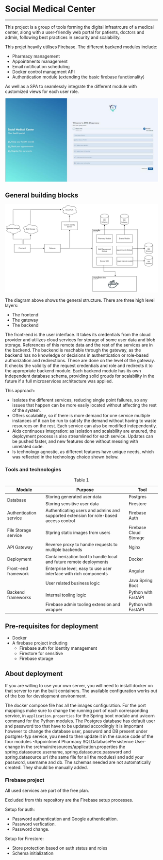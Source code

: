 # Social Medical Center
---

This project is a group of tools forming the digital infrastrcure of a medical center, along with a user-friendly web portal for patients, doctors and admin, following best practices in security and scalability.

This projet heavily utilises Firebase. The different backend modules include:

- Pharmacy management
- Appointments management
- Email notification scheduling
- Docker control managment API
- Authentication module (extending the basic firebase functionality)


As well as a SPA to seamlessly integrate the different module with customized views for each user role.


![signup page](docs/signup.png)

## General building blocks


![building blocks](docs/diagram.png)

The diagram above shows the general structure. There are three high level layers:
- The frontend
- The gateway
- The backend

The front-end is the user interface. It takes its credentials from the cloud provider and utilizes cloud services for storage of some user data and blob storage. References of this remote data and the rest of the services are in the backend. The backend is reachable through the gateway, as the backend has no knowledge or decisions in authentication or role-based authorization and redirections. These are done on the level of the gateway.
It checks the validity of the request credentials and role and redirects it to the appropriate backend module.
Each backend module has its own independent database schema, providing solid grouds for scalability in the future if a full microservices architecture was applied. 

This approach: 
- Isolates the different services, reducing single point failures, so any issues that
happen can be more easily located without affecting the rest of the system. 
- Offers scalability, so if there is more demand for one service multiple instances
of it can be run to satisfy the demand without having to waste resources on the
rest. Each service can also be modified independently.
- Aids continuous integration: as isolation and scalability are ensured, the deployment
process is also streamlined for each service. Updates can be pushed faster, and
new features done without messing with unrelated code.
- Is technology agnostic, as different features have unique needs, which was reflected in the technology choice shown below.

### Tools and technologies

<table>
    <caption>Table 1</caption>
    <thead>
        <tr>
            <th>Module</th>
            <th>Purpose</th>
            <th>Tool</th>
        </tr>
    </thead>
    <tbody>
        <tr>
            <td rowspan=2>Database</td>
            <td>Storing generated user data</td>
            <td>Postgres</td>
        </tr>
        <tr>
            <td>Storing sensitive user data</td>
            <td>Firestore</td>
        </tr>
        <tr>
            <td>Authentication service</td>
            <td>Authenticating users and admins and supported
extension for role-based access control</td>
            <td>Firebase Auth</td>
        </tr>
        <tr>
            <td>File Storage service</td>
            <td>Stpring static images from users</td>
            <td>Firebase Cloud Storage</td>
        </tr>
        <tr>
            <td>API Gateway</td>
            <td>Reverse proxy to handle requests to multiple backends </td>
            <td>Nginx</td>
        </tr>
        <tr>
            <td>Deployment</td>
            <td>Containerization tool to handle local and future remote deployments </td>
            <td>Docker</td>
        </tr>
        <tr>
            <td>Front-end framework</td>
            <td>Enterprise level, easy to use user interface with rich components</td>
            <td>Angular</td>
        </tr>
        <tr>
            <td rowspan=3>Backend frameworks</td>
            <td>User related business logic</td>
            <td>Java Spring Boot</td>
        </tr>
        <tr>
            <td>Internal tooling logic</td>
            <td>Python with FastAPI</td>
        </tr>
        <tr>
            <td>Firebase admin tooling extension and wrapper</td>
            <td>Python with FastAPI</td>
        </tr>
    </tbody>
</table>

## Pre-requisites for deployment
- Docker
- A firebase project including
    - Firebase auth for identity management
    - Firestore for sensitive
    - Firebase storage 



## About deployment

If you are willing to use your own server, you will need to install docker on that server to run the built containers. The available configuration works out of the box for development environment.

The docker compose file has all the images configuration. For the port mappings make sure to change the running port of each corresponding service, in `application.properties` for the Spring boot module and uvicorn command for the Python modules. The Postgres database has default user and password too that have to be updated accordingly
 It is important however to change the database user, password and DB present under postgres-fyp service, you need to then update it in the source code of the four modules -Appointment Pharmacy SQLDatabasePersistence User- change in the src/main/resources/application.properties the spring.datasource.username, spring.datasource.password and spring.datasource.url (the same file for all the modules) and add your password, username and db. 
The schemas needed are not automatically created. They should be manually added.


### Firebase project 

All used services are part of the free plan.

Excluded from this repository are the Firebase setup processes.

Setup for auth:
- Password authentication and Google authenticaition.
- Password verfication.
- Password change.

Setup for Firestore:
- Store protection based on auth status and roles 
- Schema initialization

